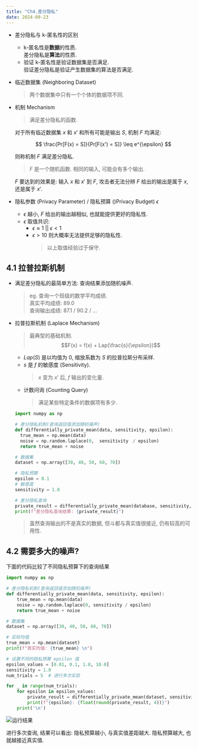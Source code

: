 ```yaml
---
title: "Ch4.差分隐私"
date: 2024-09-23
---
```


- 差分隐私与 k-匿名性的区别

  - k-匿名性是**数据**的性质.  
    差分隐私是**算法**的性质.
  - 验证 k-匿名性是验证数据集是否满足.  
    验证差分隐私是验证产生数据集的算法是否满足.

- 临近数据集 (Neighboring Dataset)

  > 两个数据集中只有一个个体的数据项不同.

- 机制 Mechanism

  > 满足差分隐私的函数.

  对于所有临近数据集 $x$ 和 $x'$ 和所有可能是输出 $S$, 机制 $F$ 均满足:

  $$
  \frac{Pr[F(x) = S]}{Pr[F(x') = S]} \leq e^{\epsilon}
  $$

  则称机制 $F$ 满足差分隐私.

  > $F$ 是一个随机函数. 相同的输入, 可能会有多个输出.

  $F$ 要达到的效果是: 输入 $x$ 和 $x'$ 到 $F$, 攻击者无法分辨 $F$ 给出的输出是属于 $x$, 还是属于 $x'$.

- 隐私参数 (Privacy Parameter) / 隐私预算 ()Privacy Budget) $\epsilon$
  - $\epsilon$ 越小, $F$ 给出的输出越相似, 也就能提供更好的隐私性.
  - $\epsilon$ 取值共识:
    - $\epsilon \approx 1 \ || \ \epsilon < 1$
    - $\epsilon > 10$ 则大概率无法提供足够的隐私性.
      > 以上取值经验过于保守.

## 4.1 拉普拉斯机制

- 满足差分隐私的最简单方法: 查询结果添加随机噪声.
  > eg. 查询一个班级的数学平均成绩.  
  > 真实平均成绩: 89.0  
  > 查询输出成绩: 87.1 / 90.2 / ...  

- 拉普拉斯机制 (Laplace Mechanism)
  > 最典型的基础机制.  
  $$F(x) = f(x) + Lap(\frac{s}{\epsilon})$$   
  - $Lap(S)$ 是以均值为 0, 缩放系数为 $S$ 的拉普拉斯分布采样.  
  - $s$ 是 $f$ 的敏感度 (Sensitivity).  
    > $x$ 变为 $x'$ 后, $f$ 输出的变化量.  
  - 计数问询 (Counting Query)  
    > 满足某些特定条件的数据项有多少.  

  ```python
  import numpy as np

  # 差分隐私机制(查询返回值添加随机噪声)
  def differentially_private_mean(data, sensitivity, epsilon):
    true_mean = np.mean(data)
    noise = np.random.laplace(0,  sensitivity　/ epsilon)
    return true_mean + noise

  # 数据集
  dataset = np.array([30, 40, 50, 60, 70])

  # 隐私预算
  epsilon = 0.1
  # 敏感度
  sensitivity = 1.0
  
  # 差分隐私查询
  private_result = differentially_private_mean(database, sensitivity, epsilon)
  print(f"差分隐私查询结果: {private_result}")
  ``` 

  > 虽然查询输出的不是真实的数据, 但斗都与真实值很接近, 仍有较高的可用性.

## 4.2 需要多大的噪声?

下面的代码比较了不同隐私预算下的查询结果  

```python
import numpy as np

# 差分隐私机制(查询返回值添加随机噪声)
def differentially_private_mean(data, sensitivity, epsilon):
    true_mean = np.mean(data)
    noise = np.random.laplace(0, sensitivity / epsilon)
    return true_mean + noise

# 数据集
dataset = np.array([30, 40, 50, 60, 70])

# 实际均值
true_mean = np.mean(dataset)
print(f"真实均值: {true_mean} \n")

# 设置不同的隐私预算 epsilon 值
epsilon_values = [0.01, 0.1, 1.0, 10.0]
sensitivity = 1.0
num_trials = 5  # 进行多次实验

for _ in range(num_trials):
    for epsilon in epsilon_values:
        private_result = differentially_private_mean(dataset, sensitivity, epsilon)
        print(f"{epsilon}: {float(round(private_result, 4))}")
    print('\n')

```
![运行结果](https://gcore.jsdelivr.net/gh/aBER0724/ob_picture/Img/202409230129122.png)

进行多次查询, 结果可以看出: 隐私预算越小, 与真实值差距越大. 隐私预算越大, 也就越接近真实值.  